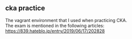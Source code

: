 ## cka practice

The vagrant environment that I used when practicing CKA.  
The exam is mentioned in the following articles: https://839.hateblo.jp/entry/2019/06/17/202828
